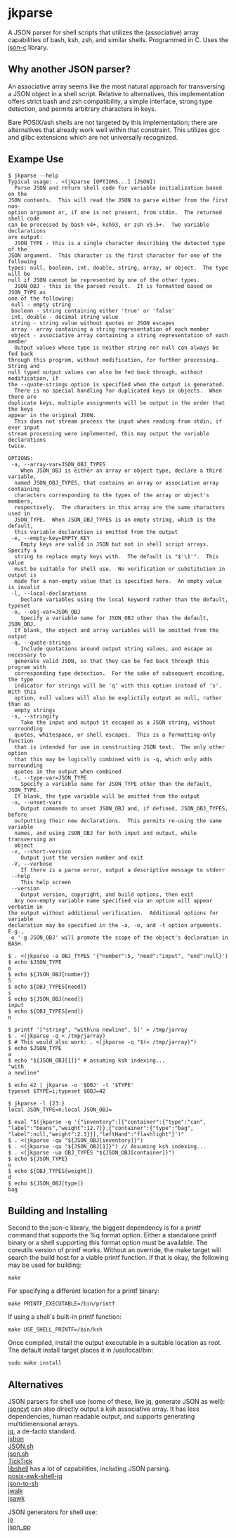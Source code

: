 jkparse
=======

A JSON parser for shell scripts that utilizes the (associative) array
capabilities of bash, ksh, zsh, and similar shells.  Programmed in C.
Uses the [json-c](https://github.com/json-c/json-c/wiki) library.


Why another JSON parser?
------------------------

An associative array seems like the most natural approach for transversing
a JSON object in a shell script.  Relative to alternatives, this
implementation offers strict bash and zsh compatibility, a simple interface,
strong type detection, and permits arbitrary characters in keys.
  
Bare POSIX/ash shells are not targeted by this implementation; there
are alternatives that already work well within that constraint.  This
utilizes gcc and glibc extensions which are not universally recognized.


Exampe Use
----------

	$ jkparse --help
	Typical usage: . <(jkparse [OPTIONS...] [JSON])
	  Parse JSON and return shell code for variable initialization based on the
	JSON contents.  This will read the JSON to parse either from the first non-
	option argument or, if one is not present, from stdin.  The returned shell code
	can be processed by bash v4+, ksh93, or zsh v5.5+.  Two variable declarations
	are output:
	  JSON_TYPE - this is a single character describing the detected type of the
	JSON argument.  This character is the first character for one of the following
	types: null, boolean, int, double, string, array, or object.  The type will be
	null if JSON cannot be represented by one of the other types.
	  JSON_OBJ - this is the parsed result.  It is formatted based on JSON_TYPE as
	one of the following:
	 null - empty string
	 boolean - string containing either 'true' or 'false'
	 int, double - decimal string value
	 string - string value without quotes or JSON escapes
	 array - array containing a string representation of each member
	 object - associative array containing a string representation of each member
	  Output values whose type is neither string nor null can always be fed back
	through this program, without modification, for further processing.  String and
	null typed output values can also be fed back through, without modification, if
	the --quote-strings option is specified when the output is generated.
	  There is no special handling for duplicated keys in objects.  When there are
	duplicate keys, multiple assignments will be output in the order that the keys
	appear in the original JSON.
	  This does not stream process the input when reading from stdin; if ever input
	stream processing were implemented, this may output the variable declarations
	twice.

	OPTIONS:
	 -a, --array-var=JSON_OBJ_TYPES
	    When JSON_OBJ is either an array or object type, declare a third variable,
	  named JSON_OBJ_TYPES, that contains an array or associative array containing
	  characters corresponding to the types of the array or object's members,
	  respectively.  The characters in this array are the same characters used in
	  JSON_TYPE.  When JSON_OBJ_TYPES is an empty string, which is the default,
	  this variable declaration is omitted from the output
	 -e, --empty-key=EMPTY_KEY
	    Empty keys are valid in JSON but not in shell script arrays.  Specify a
	  string to replace empty keys with.  The default is "$'\1'".  This value
	  must be suitable for shell use.  No verification or substitution in output is
	  made for a non-empty value that is specified here.  An empty value is invalid
	 -l, --local-declarations
	    Declare variables using the local keyword rather than the default, typeset
	 -o, --obj-var=JSON_OBJ
	    Specify a variable name for JSON_OBJ other than the default, JSON_OBJ.
	  If blank, the object and array variables will be omitted from the output
	 -q, --quote-strings
	    Include quotations around output string values, and escape as necessary to
	  generate valid JSON, so that they can be fed back through this program with
	  corresponding type detection.  For the sake of subsequent encoding, the type
	  indicator for strings will be 'q' with this option instead of 's'.  With this
	  option, null values will also be explictily output as null, rather than as
	  empty strings
	 -s, --stringify
	    Take the input and output it escaped as a JSON string, without surrounding
	  quotes, whitespace, or shell escapes.  This is a formatting-only function
	  that is intended for use in constructing JSON text.  The only other option
	  that this may be logically combined with is -q, which only adds surrounding
	  quotes in the output when combined
	 -t, --type-var=JSON_TYPE
	    Specify a variable name for JSON_TYPE other than the default, JSON_TYPE.
	  If blank, the type variable will be omitted from the output
	 -u, --unset-vars
	    Output commands to unset JSON_OBJ and, if defined, JSON_OBJ_TYPES, before
	  outputting their new declarations.  This permits re-using the same variable
	  names, and using JSON_OBJ for both input and output, while transversing an
	  object
	 -v, --short-version
	    Output just the version number and exit
	 -V, --verbose
	    If there is a parse error, output a descriptive message to stderr
	 --help
	    This help screen
	 --version
	    Output version, copyright, and build options, then exit
	  Any non-empty variable name specified via an option will appear verbatim in
	the output without additional verification.  Additional options for variable
	declaration may be specified in the -a, -o, and -t option arguments.  E.g.,
	-o '-g JSON_OBJ' will promote the scope of the object's declaration in BASH.
	
	$ . <(jkparse -a OBJ_TYPES '{"number":5, "need":"input", "end":null}')
	$ echo $JSON_TYPE
	o
	$ echo ${JSON_OBJ[number]}
	5
	$ echo ${OBJ_TYPES[need]}
	s
	$ echo ${JSON_OBJ[need]}
	input
	$ echo ${OBJ_TYPES[end]}
	n
	
	$ printf '["string", "with\na newline", 5]' > /tmp/jarray
	$ . <(jkparse -q < /tmp/jarray)
	$ # This would also work: . <(jkparse -q "$(< /tmp/jarray)")
	$ echo $JSON_TYPE
	a
	$ echo "${JSON_OBJ[1]}" # assuming ksh indexing...
	"with
	a newline"
	
	$ echo 42 | jkparse -o '$OBJ' -t '$TYPE'
	typeset $TYPE=i;typeset $OBJ=42
	
	$ jkparse -l {23:}
	local JSON_TYPE=n;local JSON_OBJ=
	
	$ eval "$(jkparse -q '{"inventory":[{"container":{"type":"can",
	"label":"beans","weight":12.7}},{"container":{"type":"bag",
	"label":null,"weight":2.3}}],"leftHand":"flashlight"}')"
	$ . <(jkparse -qu "${JSON_OBJ[inventory]}")
	$ . <(jkparse -qu "${JSON_OBJ[1]}") // Assuming ksh indexing...
	$ . <(jkparse -ua OBJ_TYPES "${JSON_OBJ[container]}")
	$ echo ${JSON_TYPE}
	o
	$ echo ${OBJ_TYPES[weight]}
	d
	$ echo ${JSON_OBJ[type]}
	bag


Building and Installing
-----------------------

Second to the json-c library, the biggest dependency is for a printf
command that supports the %q format option.  Either a standalone printf
binary or a shell supporting this format option must be available.  The
coreutils version of printf works.  Without an override, the make target
will search the build host for a viable printf function.  If that is
okay, the following may be used for building:  

	make

For specifying a different location for a printf binary:  

	make PRINTF_EXECUTABLE=/bin/printf

If using a shell's built-in printf function:  

	make USE_SHELL_PRINTF=/bin/ksh

Once compiled, install the output executable in a suitable location as
root.  The default install target places it in /usr/local/bin:  

	sudo make install


Alternatives
------------

JSON parsers for shell use (some of these, like jq, generate JSON as well):  
[jsoncvt](https://github.com/krz8/jsoncvt) can also directly output a
ksh associative array.  It has less dependencies, human readable output,
and supports generating multidimensional arrays.  
[jq](https://stedolan.github.io/jq/), a de-facto standard.  
[jshon](http://kmkeen.com/jshon/)  
[JSON.sh](https://github.com/dominictarr/JSON.sh)  
[json.sh](https://github.com/rcrowley/json.sh)  
[TickTick](https://github.com/kristopolous/TickTick)  
[libshell](https://github.com/legionus/libshell) has a lot of capabilities,
including JSON parsing.  
[posix-awk-shell-jq](https://github.com/vcheckzen/posix-awk-shell-jq)  
[json-to-sh](https://github.com/mlvzk/json-to-sh)  
[jwalk](https://github.com/shellbound/jwalk/)  
[jsawk](https://github.com/micha/jsawk)  
  
JSON generators for shell use:  
[jo](https://github.com/jpmens/jo)  
[json_pp](https://github.com/deftek/json_pp)
